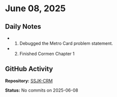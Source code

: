 ﻿# June 08, 2025

## Daily Notes

- 1. Debugged the Metro Card problem statement.
- 2. Finished Cormen Chapter 1

## GitHub Activity

**Repository:** [SSJK-CRM](https://github.com/Rupali59/SSJK-CRM)

**Status:** No commits on 2025-06-08

